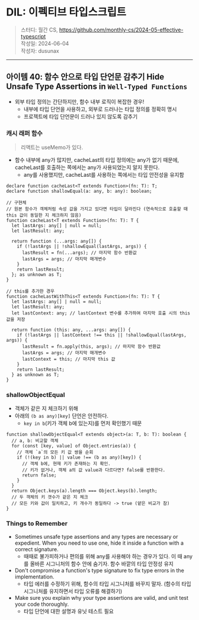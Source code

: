 # DIL: 이펙티브 타입스크립트

> 스터디: 월간 CS, https://github.com/monthly-cs/2024-05-effective-typescript  
> 작성일: 2024-06-04  
> 작성자: dusunax

---

## 아이템 40: 함수 안으로 타입 단언문 감추기 Hide Unsafe Type Assertions in `Well-Typed Functions`

- 외부 타입 정의는 간단하지만, 함수 내부 로직이 복잡한 경우!
  - 내부에 타입 단언을 사용하고, 외부로 드러나는 타입 정의를 정확히 명시
  - 프로젝트에 타입 단언문이 드러나 있지 않도록 감추기

### 캐시 래퍼 함수

> 리액트는 useMemo가 있다.

- 함수 내부에 any가 많지만, cacheLast의 타입 정의에는 any가 없기 때문에, cacheLast를 호출하는 쪽에서는 any가 사용되었는지 알지 못한다.
  - any를 사용했지만, cacheLast를 사용하는 쪽에서는 타입 안전성을 유지함

```tsx
declare function cacheLast<T extends Function>(fn: T): T;
declare function shallowEqual(a: any, b: any): boolean;

// 구현체
// 원본 함수가 객체처럼 속성 값을 가지고 있다면 타입이 달라진다 (연속적으로 호출할 때 this 값이 동일한 지 체크하지 않음)
function cacheLast<T extends Function>(fn: T): T {
  let lastArgs: any[] | null = null;
  let lastResult: any;

  return function (...args: any[]) {
    if (!lastArgs || !shallowEqual(lastArgs, args)) {
      lastResult = fn(...args); // 마지막 함수 반환값
      lastArgs = args; // 마지막 매개변수
    }
    return lastResult;
  }; as unknown as T;
}

// this를 추가한 경우
function cacheLastWithThis<T extends Function>(fn: T): T {
  let lastArgs: any[] | null = null;
  let lastResult: any;
  let lastContext: any; // lastContext 변수를 추가하여 마지막 호출 시의 this 값을 저장

  return function (this: any, ...args: any[]) {
    if (!lastArgs || lastContext !== this || !shallowEqual(lastArgs, args)) {
      lastResult = fn.apply(this, args); // 마지막 함수 반환값
      lastArgs = args; // 마지막 매개변수
      lastContext = this; // 마지막 this 값
    }
    return lastResult;
  } as unknown as T;
}
```

### shallowObjectEqual

- 객체가 같은 지 체크하기 위해
- 아래의 `(b as any)[key]` 단언은 안전하다.
  - `key in b`(키가 객체 b에 있는지)를 먼저 확인했기 때문

```tsx
function shallowObjectEqual<T extends object>(a: T, b: T): boolean {
  // a, b: 비교할 객체
  for (const [key, value] of Object.entries(a)) {
    // 객체 `a`의 모든 키 값 쌍을 순회
    if (!(key in b) || value !== (b as any)[key]) {
      // 객체 b에, 현재 키가 존재하는 지 확인.
      // 키가 없거나, 객체 a의 값 value과 다르다면? false를 반환한다.
      return false;
    }
  }
  return Object.keys(a).length === Object.keys(b).length;
  // 두 객체의 키 갯수가 같은 지 체크
  // 모든 키와 값이 일치하고, 키 개수가 동일하다 -> true (얕은 비교가 참)
}
```

### Things to Remember

- Sometimes unsafe type assertions and any types are necessary or expedient. When you need to use one, hide it inside a function with a correct signature.
  - 때때로 불가피하거나 편의를 위해 any를 사용해야 하는 경우가 있다. 이 때 any를 올바른 시그니처의 함수 안에 숨기자. 함수 바깥의 타입 안정성 유지
- Don't compromise a function's type signature to fix type errors in the implementation.
  - 타입 에러를 수정하기 위해, 함수의 타입 시그니처를 바꾸지 말자. (함수의 타입 시그니처를 유지하면서 타입 오류를 해결하기)
- Make sure you explain why your type assertions are valid, and unit test your code thoroughly.
  - 타입 단언에 대한 설명과 유닛 테스트 필요
